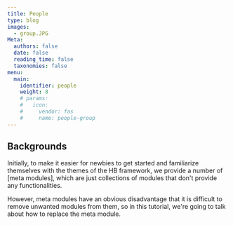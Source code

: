 ```yaml
---
title: People
type: blog
images:
  - group.JPG
Meta:
  authors: false
  date: false
  reading_time: false
  taxonomies: false
menu:
  main:
    identifier: people
    weight: 8
    # params:
    #   icon:
    #     vendor: fas
    #     name: people-group
---
```


## Backgrounds

Initially, to make it easier for newbies to get started and familiarize themselves with the themes of the HB framework, we provide a number of [meta modules], which are just collections of modules that don't provide any functionalities.

However, meta modules have an obvious disadvantage that it is difficult to remove unwanted modules from them, so in this tutorial, we're going to talk about how to replace the meta module.